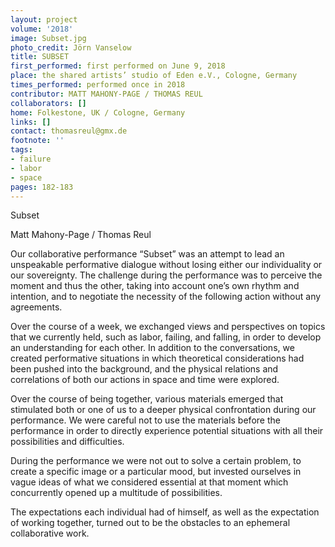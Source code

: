 ```yaml
---
layout: project
volume: '2018'
image: Subset.jpg
photo_credit: Jörn Vanselow
title: SUBSET
first_performed: first performed on June 9, 2018
place: the shared artists’ studio of Eden e.V., Cologne, Germany
times_performed: performed once in 2018
contributor: MATT MAHONY-PAGE / THOMAS REUL
collaborators: []
home: Folkestone, UK / Cologne, Germany
links: []
contact: thomasreul@gmx.de
footnote: ''
tags:
- failure
- labor
- space
pages: 182-183
---
```


Subset

Matt Mahony-Page / Thomas Reul

Our collaborative performance “Subset” was an attempt to lead an unspeakable performative dialogue without losing either our individuality or our sovereignty. The challenge during the performance was to perceive the moment and thus the other, taking into account one’s own rhythm and intention, and to negotiate the necessity of the following action without any agreements.

Over the course of a week, we exchanged views and perspectives on topics that we currently held, such as labor, failing, and falling, in order to develop an understanding for each other. In addition to the conversations, we created performative situations in which theoretical considerations had been pushed into the background, and the physical relations and correlations of both our actions in space and time were explored.

Over the course of being together, various materials emerged that stimulated both or one of us to a deeper physical confrontation during our performance. We were careful not to use the materials before the performance in order to directly experience potential situations with all their possibilities and difficulties.

During the performance we were not out to solve a certain problem, to create a specific image or a particular mood, but invested ourselves in vague ideas of what we considered essential at that moment which concurrently opened up a multitude of possibilities.

The expectations each individual had of himself, as well as the expectation of working together, turned out to be the obstacles to an ephemeral collaborative work.
